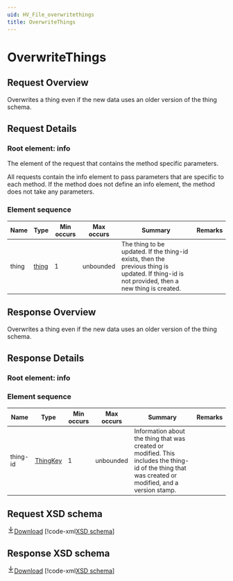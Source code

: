 ```yaml
---
uid: HV_File_overwritethings
title: OverwriteThings
---
```


# OverwriteThings

## Request Overview

Overwrites a thing even if the new data uses an older version of the thing schema.

## Request Details

<a name='info'></a>

### Root element: info

The element of the request that contains the method specific parameters.

All requests contain the info element to pass parameters that are specific to each method. If the method does not define an info element, the method does not take any parameters.

### Element sequence

Name|Type|Min occurs|Max occurs|Summary|Remarks
---|---|---|---|---|---
thing|[thing](xref:HV_File_thing)|1|unbounded|The thing to be updated. If the thing-id exists, then the previous thing is updated. If thing-id is not provided, then a new thing is created.|

## Response Overview

Overwrites a thing even if the new data uses an older version of the thing schema.

## Response Details

<a name='info'></a>

### Root element: info

### Element sequence

Name|Type|Min occurs|Max occurs|Summary|Remarks
---|---|---|---|---|---
thing-id|[ThingKey](xref:HV_File_thing#ThingKey)|1|unbounded|Information about the thing that was created or modified. This includes the thing-id of the thing that was created or modified, and a version stamp.|

## Request XSD schema
[![Download](/healthvault/images/download.png)Download](../xsd/method-overwritethings.xsd)
[!code-xml[XSD schema](../xsd/method-overwritethings.xsd)]

## Response XSD schema
[![Download](/healthvault/images/download.png)Download](../xsd/response-overwritethings.xsd)
[!code-xml[XSD schema](../xsd/response-overwritethings.xsd)]
